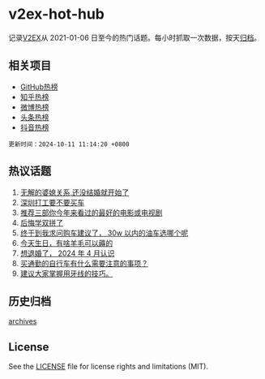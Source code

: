 # v2ex-hot-hub

 记录[V2EX](https://www.v2ex.com/)从 2021-01-06 日至今的热门话题。每小时抓取一次数据，按天[归档](archives)。
 
 ## 相关项目

- [GitHub热榜](https://github.com/lonnyzhang423/github-hot-hub)
- [知乎热榜](https://github.com/lonnyzhang423/zhihu-hot-hub)
- [微博热榜](https://github.com/lonnyzhang423/weibo-hot-hub)
- [头条热榜](https://github.com/lonnyzhang423/toutiao-hot-hub)
- [抖音热榜](https://github.com/lonnyzhang423/douyin-hot-hub)


 `更新时间：2024-10-11 11:14:20 +0800`

## 热议话题

1. [无解的婆媳关系,还没结婚就开始了](https://www.v2ex.com/t/1078991)
1. [深圳打工要不要买车](https://www.v2ex.com/t/1078922)
1. [推荐三部你今年来看过的最好的电影或电视剧](https://www.v2ex.com/t/1079068)
1. [后悔学双拼了](https://www.v2ex.com/t/1078992)
1. [终于到我求问购车建议了， 30w 以内的油车选哪个呢](https://www.v2ex.com/t/1078900)
1. [今天生日，有啥羊毛可以薅的](https://www.v2ex.com/t/1079089)
1. [想退婚了， 2024 年 4 月认识](https://www.v2ex.com/t/1079129)
1. [买通勤的自行车有什么需要注意的事项？](https://www.v2ex.com/t/1078819)
1. [建议大家掌握用牙线的技巧。](https://www.v2ex.com/t/1078807)

## 历史归档

[archives](archives)

## License

See the [LICENSE](LICENSE) file for license rights and limitations (MIT).
